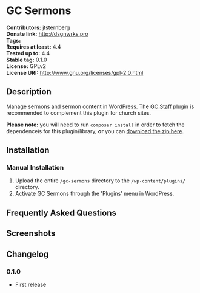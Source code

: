 # GC Sermons #
**Contributors:**      jtsternberg  
**Donate link:**       http://dsgnwrks.pro  
**Tags:**  
**Requires at least:** 4.4  
**Tested up to:**      4.4  
**Stable tag:**        0.1.0  
**License:**           GPLv2  
**License URI:**       http://www.gnu.org/licenses/gpl-2.0.html  

## Description ##

Manage sermons and sermon content in WordPress. The [GC Staff](https://github.com/jtsternberg/GC-Staff) plugin is recommended to complement this plugin for church sites.

**Please note:** you will need to run `composer install` in order to fetch the dependenceis for this plugin/library, **or** you can [download the zip here](https://github.com/jtsternberg/GC-Sermons/blob/master/gc-sermons.zip?raw=true).


## Installation ##

### Manual Installation ###

1. Upload the entire `/gc-sermons` directory to the `/wp-content/plugins/` directory.
2. Activate GC Sermons through the 'Plugins' menu in WordPress.

## Frequently Asked Questions ##


## Screenshots ##


## Changelog ##

### 0.1.0 ###
* First release
